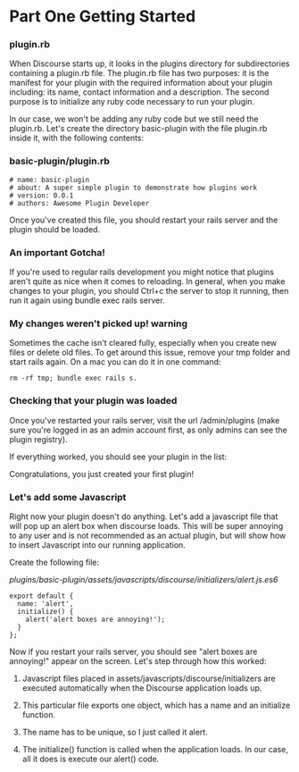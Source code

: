 # Part One Getting Started
### plugin.rb
When Discourse starts up, it looks in the plugins directory for subdirectories containing a plugin.rb file. The plugin.rb file has two purposes: it is the manifest for your plugin with the required information about your plugin including: its name, contact information and a description. The second purpose is to initialize any ruby code necessary to run your plugin.

In our case, we won't be adding any ruby code but we still need the plugin.rb. Let's create the directory basic-plugin with the file plugin.rb inside it, with the following contents:

### basic-plugin/plugin.rb
    # name: basic-plugin
    # about: A super simple plugin to demonstrate how plugins work
    # version: 0.0.1
    # authors: Awesome Plugin Developer

Once you've created this file, you should restart your rails server and the plugin should be loaded.

### An important Gotcha!
If you're used to regular rails development you might notice that plugins aren't quite as nice when it comes to reloading. In general, when you make changes to your plugin, you should Ctrl+c the server to stop it running, then run it again using bundle exec rails server.

### My changes weren't picked up! warning
Sometimes the cache isn't cleared fully, especially when you create new files or delete old files. To get around this issue, remove your tmp folder and start rails again. On a mac you can do it in one command: 

    rm -rf tmp; bundle exec rails s.


### Checking that your plugin was loaded
Once you've restarted your rails server, visit the url /admin/plugins (make sure you're logged in as an admin account first, as only admins can see the plugin registry).

If everything worked, you should see your plugin in the list:

Congratulations, you just created your first plugin!

### Let's add some Javascript
Right now your plugin doesn't do anything. Let's add a javascript file that will pop up an alert box when discourse loads. This will be super annoying to any user and is not recommended as an actual plugin, but will show how to insert Javascript into our running application.

Create the following file:

_plugins/basic-plugin/assets/javascripts/discourse/initializers/alert.js.es6_

    export default {
      name: 'alert',
      initialize() {
        alert('alert boxes are annoying!');
      }
    };

Now if you restart your rails server, you should see "alert boxes are annoying!" appear on the screen. Let's step through how this worked:

1. Javascript files placed in assets/javascripts/discourse/initializers are executed automatically when the Discourse application loads up.

2. This particular file exports one object, which has a name and an initialize function.

3. The name has to be unique, so I just called it alert.

4. The initialize() function is called when the application loads. In our case, all it does is execute our alert() code.
